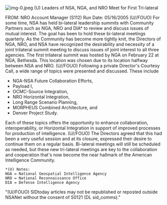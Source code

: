 ![img-0.jpeg](img-0.jpeg)
(U) Leaders of NSA, NGA, and NRO Meet for First Tri-lateral

FROM:
NRO Account Manager (S112)
Run Date: 05/16/2005
(U//FOUO) For some time, NSA has held bi-lateral leadership summits with Community Partners such as NGA, NRO and DIA* to review and discuss issues of mutual interest. The goal has been to hold these bi-lateral meetings quarterly. As the Community has become more tightly knit, the Directors of NGA, NRO, and NSA have recognized the desirability and necessity of a joint trilateral summit meeting to discuss issues of joint interest to all three agencies. The first trilateral summit was hosted by NGA on February 22 at NGA, Bethesda. This location was chosen due to its location halfway between NSA and NRO.
(U//FOUO) Following a private Director's Courtesy Call, a wide range of topics were presented and discussed. These include

- NGA-NSA Future Collaboration Efforts,
- Payload I,
- OCMC-Source Integration,
- NRO Horizontal Integration,
- Long Range Scenario Planning,
- MORPHEUS Combined Architecture, and
- Denver Project Study.

Each of these topics offers the opportunity to enhance collaboration, interoperability, or Horizontal Integration in support of improved processes for production of intelligence.
(U//FOUO) The Directors agreed that this had been a very useful session and at its closure, expressed their desire to continue them on a regular basis. Bi-lateral meetings will still be scheduled as needed, but these new tri-lateral meetings are key to the collaboration and cooperation that's now become the near hallmark of the American Intelligence Community.

```
*(U) Notes:
NGA = National Geospatial Intelligence Agency
NRO = National Reconnaissance Office
DIA = Defense Intelligence Agency
```

"(U//FOUO) SIDtoday articles may not be republished or reposted outside NSANet without the consent of S0121 (DL sid_comms)."
